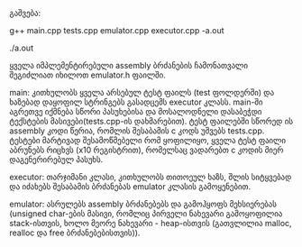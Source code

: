 გაშვება: 

g++ main.cpp tests.cpp emulator.cpp executor.cpp -a.out

./a.out

ყველა იმპლემენტირებული assembly ბრძანების ჩამონათვალი შეგიძლიათ იხილოთ emulator.h ფაილში.



main:
 კითხულობს ყველა არსებულ ტესტ ფაილს (test ფოლდერში) და ხაზებად დაყოფილ სტრინგებს გასადცემს executor კლასს. main-ში აგრეთვე იქმნება სწორი პასუხებისა და მოსალოდნელი დასაბეჭდი ტექსტების მასივები(tests.cpp-ის დახმარებით). ტესტ ფაილებში სწორედ ის assembly კოდი წერია, რომლის შესაბამის c კოდს უშვებს tests.cpp. ტესტები მარტივად შესამოწმებელი რომ ყოფილიყო, ყველა ტესტ ფაილი აბრუნებს რიცხვს (x10 რეგისტრით), რომელსაც ვადარებთ c კოდის მიერ დაგენერირებულ პასუხს.

executor:
 თარჯიმანი კლასი, კითხულობს თითოეულ ხაზს, შლის სიტყვებად და იძახებს შესაბამის ბრძანებას emulator კლასის გამოყენებით.

emulator:
 ასრულებს assembly ბრძანებებს და გამოჰყოფს მეხსიერებას (unsigned char-ების მასივი, რომლიც პირველი ნახევარი გამოყოფილია stack-ისთვის, ხოლო მეორე ნახევარი - heap-ისთვის (გათვლილია malloc, realloc და free ბრძანებებისთვის)).
